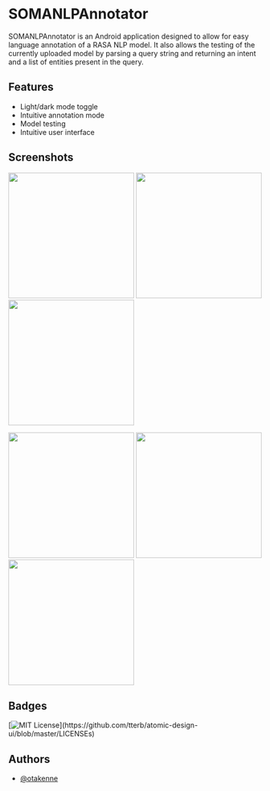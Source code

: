 # SOMANLPAnnotator 
SOMANLPAnnotator is an Android application designed to allow for easy language annotation of a RASA NLP model. It also allows the testing of the currently uploaded model by parsing a query string and returning an intent and a list of entities present in the query.

## Features
- Light/dark mode toggle
- Intuitive annotation mode
- Model testing
- Intuitive user interface

## Screenshots
<img src="https://github.com/Otakenne/SOMANLPAnnotator/blob/master/Screenshot_20211111-010908_SOMANLPAnnotator.jpg" width="250">            <img src="https://github.com/Otakenne/SOMANLPAnnotator/blob/master/Screenshot_20211111-011933_SOMANLPAnnotator.jpg" width="250">            <img src="https://github.com/Otakenne/SOMANLPAnnotator/blob/master/Screenshot_20211111-012004_SOMANLPAnnotator.jpg" width="250">

<img src="https://github.com/Otakenne/SOMANLPAnnotator/blob/master/Screenshot_20211111-010916_SOMANLPAnnotator.jpg" width="250">            <img src="https://github.com/Otakenne/SOMANLPAnnotator/blob/master/Screenshot_20211111-011943_SOMANLPAnnotator.jpg" width="250">            <img src="https://github.com/Otakenne/SOMANLPAnnotator/blob/master/Screenshot_20211111-011953_SOMANLPAnnotator.jpg" width="250">

## Badges

[![MIT License](https://img.shields.io/apm/l/atomic-design-ui.svg?)](https://github.com/tterb/atomic-design-ui/blob/master/LICENSEs)

## Authors

- [@otakenne](https://www.github.com/otakenne)

